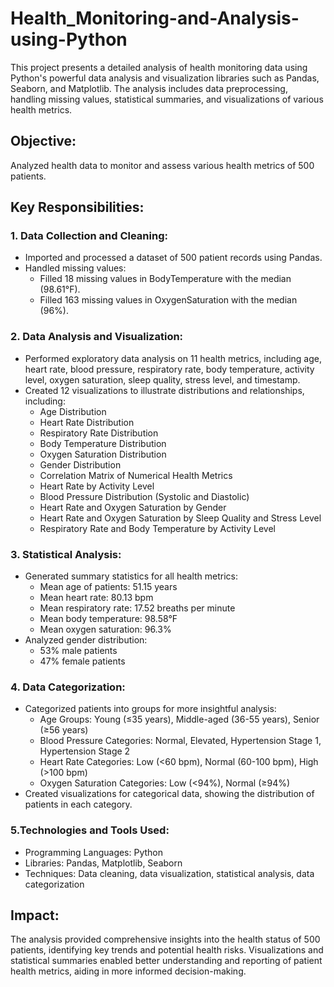 # Health_Monitoring-and-Analysis-using-Python
This project presents a detailed analysis of health monitoring data using Python's powerful data analysis and visualization libraries such as Pandas, Seaborn, and Matplotlib. The analysis includes data preprocessing, handling missing values, statistical summaries, and visualizations of various health metrics.


## Objective:

Analyzed health data to monitor and assess various health metrics of 500 patients.

## Key Responsibilities:

### 1. Data Collection and Cleaning:

+ Imported and processed a dataset of 500 patient records using Pandas.
+ Handled missing values:
    + Filled 18 missing values in BodyTemperature with the median (98.61°F).
    + Filled 163 missing values in OxygenSaturation with the median (96%).

### 2. Data Analysis and Visualization:

+ Performed exploratory data analysis on 11 health metrics, including age, heart rate, blood pressure, respiratory rate, body temperature, activity level, oxygen saturation, sleep quality, stress level, and timestamp.
+ Created 12 visualizations to illustrate distributions and relationships, including:
     + Age Distribution
     + Heart Rate Distribution
     + Respiratory Rate Distribution
     + Body Temperature Distribution
     + Oxygen Saturation Distribution
     + Gender Distribution
     + Correlation Matrix of Numerical Health Metrics
     + Heart Rate by Activity Level
     + Blood Pressure Distribution (Systolic and Diastolic)
     + Heart Rate and Oxygen Saturation by Gender
     + Heart Rate and Oxygen Saturation by Sleep Quality and Stress Level
     + Respiratory Rate and Body Temperature by Activity Level

### 3. Statistical Analysis:

+ Generated summary statistics for all health metrics:
     + Mean age of patients: 51.15 years
     + Mean heart rate: 80.13 bpm
     + Mean respiratory rate: 17.52 breaths per minute
     + Mean body temperature: 98.58°F
     + Mean oxygen saturation: 96.3%
+ Analyzed gender distribution:
     + 53% male patients
     + 47% female patients

### 4. Data Categorization:

+ Categorized patients into groups for more insightful analysis:
     + Age Groups: Young (≤35 years), Middle-aged (36-55 years), Senior (≥56 years)
     + Blood Pressure Categories: Normal, Elevated, Hypertension Stage 1, Hypertension Stage 2
     + Heart Rate Categories: Low (<60 bpm), Normal (60-100 bpm), High (>100 bpm)
     + Oxygen Saturation Categories: Low (<94%), Normal (≥94%)
+ Created visualizations for categorical data, showing the distribution of patients in each category.

### 5.Technologies and Tools Used:

 +  Programming Languages: Python
 + Libraries: Pandas, Matplotlib, Seaborn
 + Techniques: Data cleaning, data visualization, statistical analysis, data categorization

## Impact:

The analysis provided comprehensive insights into the health status of 500 patients, identifying key trends and potential health risks.
Visualizations and statistical summaries enabled better understanding and reporting of patient health metrics, aiding in more informed decision-making.
